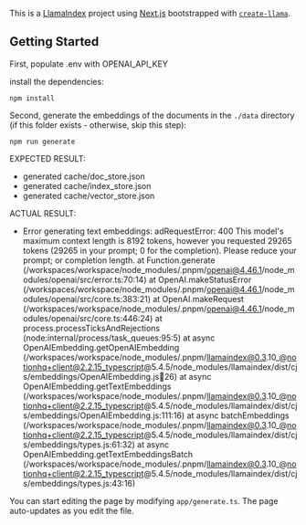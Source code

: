 This is a [LlamaIndex](https://www.llamaindex.ai/) project using [Next.js](https://nextjs.org/) bootstrapped with [`create-llama`](https://github.com/run-llama/LlamaIndexTS/tree/main/packages/create-llama).

## Getting Started

First, populate .env with OPENAI_API_KEY

install the dependencies:

```
npm install
```

Second, generate the embeddings of the documents in the `./data` directory (if this folder exists - otherwise, skip this step):

```
npm run generate
```

EXPECTED RESULT:
- generated cache/doc_store.json
- generated cache/index_store.json
- generated cache/vector_store.json

ACTUAL RESULT:
- Error generating text embeddings:
adRequestError: 400 This model's maximum context length is 8192 tokens, however you requested 29265 tokens (29265 in your prompt; 0 for the completion). Please reduce your prompt; or completion length.
    at Function.generate (/workspaces/workspace/node_modules/.pnpm/openai@4.46.1/node_modules/openai/src/error.ts:70:14)
    at OpenAI.makeStatusError (/workspaces/workspace/node_modules/.pnpm/openai@4.46.1/node_modules/openai/src/core.ts:383:21)
    at OpenAI.makeRequest (/workspaces/workspace/node_modules/.pnpm/openai@4.46.1/node_modules/openai/src/core.ts:446:24)
    at process.processTicksAndRejections (node:internal/process/task_queues:95:5)
    at async OpenAIEmbedding.getOpenAIEmbedding (/workspaces/workspace/node_modules/.pnpm/llamaindex@0.3.10_@notionhq+client@2.2.15_typescript@5.4.5/node_modules/llamaindex/dist/cjs/embeddings/OpenAIEmbedding.js:100:26)
    at async OpenAIEmbedding.getTextEmbeddings (/workspaces/workspace/node_modules/.pnpm/llamaindex@0.3.10_@notionhq+client@2.2.15_typescript@5.4.5/node_modules/llamaindex/dist/cjs/embeddings/OpenAIEmbedding.js:111:16)
    at async batchEmbeddings (/workspaces/workspace/node_modules/.pnpm/llamaindex@0.3.10_@notionhq+client@2.2.15_typescript@5.4.5/node_modules/llamaindex/dist/cjs/embeddings/types.js:61:32)
    at async OpenAIEmbedding.getTextEmbeddingsBatch (/workspaces/workspace/node_modules/.pnpm/llamaindex@0.3.10_@notionhq+client@2.2.15_typescript@5.4.5/node_modules/llamaindex/dist/cjs/embeddings/types.js:43:16)


You can start editing the page by modifying `app/generate.ts`. The page auto-updates as you edit the file.
